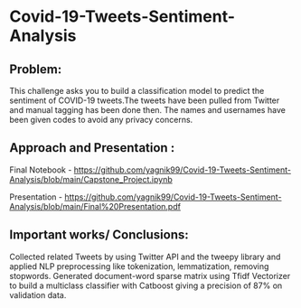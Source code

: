# Covid-19-Tweets-Sentiment-Analysis

## Problem:
This challenge asks you to build a classification model to predict the sentiment of COVID-19 tweets.The tweets have been pulled from Twitter and manual tagging has been done then.
The names and usernames have been given codes to avoid any privacy concerns.

## Approach and Presentation :

Final Notebook - https://github.com/yagnik99/Covid-19-Tweets-Sentiment-Analysis/blob/main/Capstone_Project.ipynb

Presentation - https://github.com/yagnik99/Covid-19-Tweets-Sentiment-Analysis/blob/main/Final%20Presentation.pdf

## Important works/ Conclusions:
Collected related Tweets by using Twitter API and the tweepy library and applied NLP preprocessing like tokenization, lemmatization, removing stopwords.
Generated document-word sparse matrix using Tfidf Vectorizer to build a multiclass classifier with Catboost giving a precision of 87% on validation data.
